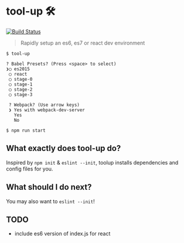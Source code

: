# tool-up 🛠

[![Build Status](https://travis-ci.org/bencooling/toolup.svg?branch=master)](https://travis-ci.org/bencooling/toolup)

> Rapidly setup an es6, es7 or react dev environment

```
$ tool-up

? Babel Presets? (Press <space> to select)
❯◯ es2015
 ◯ react
 ◯ stage-0
 ◯ stage-1
 ◯ stage-2
 ◯ stage-3

 ? Webpack? (Use arrow keys)
 ❯ Yes with webpack-dev-server
   Yes
   No

$ npm run start
```


## What exactly does tool-up do?

Inspired by `npm init` & `eslint --init`, toolup installs dependencies and config files for you.


## What should I do next?

You may also want to `eslint --init`!  


## TODO
- include es6 version of index.js for react

